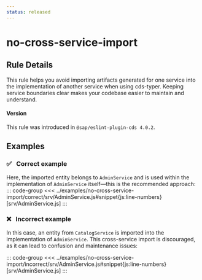 ```yaml
---
status: released
---
```


<script setup>
  import PlaygroundBadge from '../components/PlaygroundBadge.vue'
</script>

# no-cross-service-import

## Rule Details

This rule helps you avoid importing artifacts generated for one service into the implementation of another service when using cds-typer. Keeping service boundaries clear makes your codebase easier to maintain and understand.

#### Version
This rule was introduced in `@sap/eslint-plugin-cds 4.0.2`.

## Examples

### ✅ &nbsp; Correct example

Here, the imported entity belongs to `AdminService` and is used within the implementation of `AdminService` itself—this is the recommended approach:
::: code-group
<<< ../examples/no-cross-service-import/correct/srv/AdminService.js#snippet{js:line-numbers} [srv/AdminService.js]
:::
<PlaygroundBadge
  name="no-cross-service-import"
  kind="correct"
  :files="['srv/AdminService.js']"
/>

### ❌ &nbsp; Incorrect example

In this case, an entity from `CatalogService` is imported into the implementation of `AdminService`. This cross-service import is discouraged, as it can lead to confusion and maintenance issues:

::: code-group
<<< ../examples/no-cross-service-import/incorrect/srv/AdminService.js#snippet{js:line-numbers} [srv/AdminService.js]
:::
<PlaygroundBadge
  name="no-cross-service-import"
  kind="incorrect"
  :files="['srv/AdminService.js']"
/>
